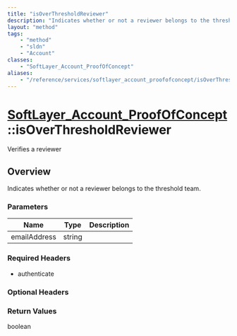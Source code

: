 ```yaml
---
title: "isOverThresholdReviewer"
description: "Indicates whether or not a reviewer belongs to the threshold team."
layout: "method"
tags:
    - "method"
    - "sldn"
    - "Account"
classes:
    - "SoftLayer_Account_ProofOfConcept"
aliases:
    - "/reference/services/softlayer_account_proofofconcept/isOverThresholdReviewer"
---
```

# [SoftLayer_Account_ProofOfConcept](/reference/services/SoftLayer_Account_ProofOfConcept)::isOverThresholdReviewer

Verifies a reviewer


## Overview 
Indicates whether or not a reviewer belongs to the threshold team. 

### Parameters 
|Name | Type | Description |
| --- | --- | --- |
|emailAddress| string| |


### Required Headers
* authenticate

### Optional Headers

### Return Values
boolean

